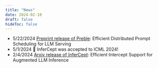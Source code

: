 ```yaml
---
title: "News"
date: 2024-02-10
draft: false
hideToc: false
---
```


- 5/22/2024 [Preprint release of Preble](https://escholarship.org/uc/item/1bm0k1w0): Efficient Distributed Prompt Scheduling for LLM Serving
- 5/1/2024 🎉 InferCept was accepted to ICML 2024! 
- 2/4/2024 [Arxiv release of InferCept](https://arxiv.org/pdf/2402.01869.pdf): Efficient Intercept Support for Augmented LLM Inference
